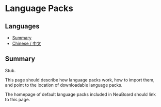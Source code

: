 # Language Packs

## Languages

- [Summary](#summary)
- [Chinese / 中文](LANGUAGEPACKS-CHINESE.md)

## Summary

Stub.

This page should describe how language packs work, how to import them, and point to the location of downloadable
language packs.

The homepage of default language packs included in NeuBoard should link to this page.

